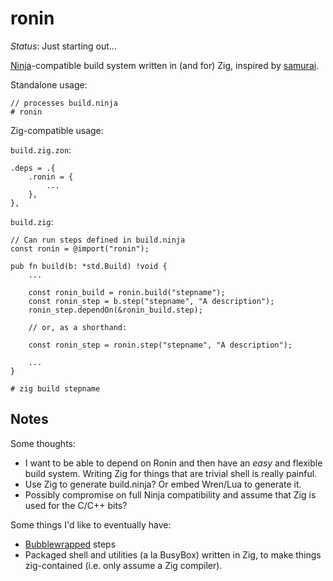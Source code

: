 # ronin

*Status*: Just starting out...

[Ninja][ninja]-compatible build system written in (and for) Zig, inspired by
[samurai][samurai].

Standalone usage:

```
// processes build.ninja
# ronin
```

Zig-compatible usage:

`build.zig.zon`:

```
.deps = .{
    .ronin = {
        ...
    },
},
```

`build.zig`:

```
// Can run steps defined in build.ninja
const ronin = @import("ronin");

pub fn build(b: *std.Build) !void {
    ...

    const ronin_build = ronin.build("stepname");
    const ronin_step = b.step("stepname", "A description");
    ronin_step.dependOn(&ronin_build.step);

    // or, as a shorthand:

    const ronin_step = ronin.step("stepname", "A description");

    ...
}
```

```
# zig build stepname
```

## Notes

Some thoughts:
* I want to be able to depend on Ronin and then have an *easy* and flexible
  build system. Writing Zig for things that are trivial shell is really painful.
* Use Zig to generate build.ninja? Or embed Wren/Lua to generate it.
* Possibly compromise on full Ninja compatibility and assume that Zig is used
  for the C/C++ bits?

Some things I'd like to eventually have:
* [Bubblewrapped][bwrap] steps
* Packaged shell and utilities (a la BusyBox) written in Zig, to make things
  zig-contained (i.e. only assume a Zig compiler).

[ninja]: https://github.com/ninja-build/ninja
[samurai]: https://github.com/michaelforney/samurai
[bwrap]: https://github.com/containers/bubblewrap
